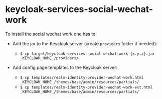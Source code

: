# keycloak-services-social-wechat-work

To install the social wechat work one has to:

* Add the jar to the Keycloak server (create `providers` folder if needed):
  * `$ cp target/keycloak-services-social-wechat-work-{x.y.z}.jar _KEYCLOAK_HOME_/providers/` 

* Add config page templates to the Keycloak server:
  * `$ cp templates/realm-identity-provider-wechat-work.html _KEYCLOAK_HOME_/themes/base/admin/resources/partials/`
  * `$ cp templates/realm-identity-provider-wechat-work-ext.html _KEYCLOAK_HOME_/themes/base/admin/resources/partials/`
